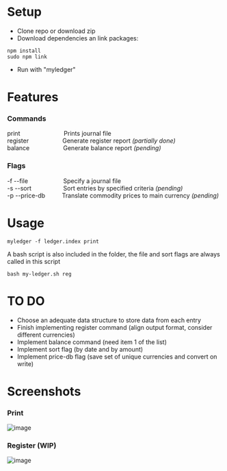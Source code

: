 # Setup
- Clone repo or download zip
- Download dependencies an link packages:
```
npm install
sudo npm link
```
- Run with "myledger"
# Features
### Commands
print                          Prints journal file  
register                    Generate register report  _(partially done)_   
balance                       Generate balance report  _(pending)_  
  
### Flags
-f --file                     Specify a journal file  
-s --sort                   Sort entries by specified criteria _(pending)_  
-p --price-db          Translate commodity prices to main currency _(pending)_  

# Usage
```
myledger -f ledger.index print
```
A bash script is also included in the folder, the file and sort flags are always called in this script
```
bash my-ledger.sh reg
```
# TO DO
- Choose an adequate data structure to store data from each entry
- Finish implementing register command (align output format, consider different currencies)
- Implement balance command (need item 1 of the list)
- Implement sort flag (by date and by amount)
- Implement price-db flag (save set of unique currencies and convert on write)

# Screenshots
### Print
![image](https://user-images.githubusercontent.com/92958867/168228432-5891d153-2367-4342-8e00-1b0b1a2da833.png)

### Register (WIP)
![image](https://user-images.githubusercontent.com/92958867/168228669-671453bc-c8f2-4985-8657-b3ef3775eba7.png)

